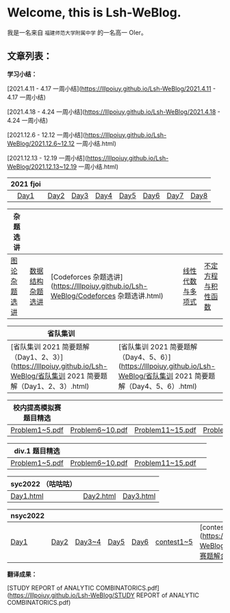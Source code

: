 # Welcome, this is Lsh-WeBlog.

我是一名来自 `福建师范大学附属中学` 的一名高一 OIer。

## 文章列表：

**学习小结：**

[2021.4.11 - 4.17 一周小结](https://lllpoiuy.github.io/Lsh-WeBlog/2021.4.11 - 4.17 一周小结)

[2021.4.18 - 4.24 一周小结](https://lllpoiuy.github.io/Lsh-WeBlog/2021.4.18 - 4.24 一周小结) 

[2021.12.6 - 12.12 一周小结](https://lllpoiuy.github.io/Lsh-WeBlog/2021.12.6~12.12 一周小结.html)  

[2021.12.13 - 12.19 一周小结](https://lllpoiuy.github.io/Lsh-WeBlog/2021.12.13~12.19 一周小结.html)        

|                        2021 fjoi                         |                                                          |                                                          |                                                          |                                                          |                                                          |                                                          |                                                          |
| :------------------------------------------------------: | -------------------------------------------------------- | -------------------------------------------------------- | -------------------------------------------------------- | -------------------------------------------------------- | -------------------------------------------------------- | -------------------------------------------------------- | -------------------------------------------------------- |
| [Day1](https://lllpoiuy.github.io/Lsh-WeBlog/D1.pdf) | [Day2](https://lllpoiuy.github.io/Lsh-WeBlog/D2.pdf) | [Day3](https://lllpoiuy.github.io/Lsh-WeBlog/D3.pdf) | [Day4](https://lllpoiuy.github.io/Lsh-WeBlog/D4.pdf) | [Day5](https://lllpoiuy.github.io/Lsh-WeBlog/D5.pdf) | [Day6](https://lllpoiuy.github.io/Lsh-WeBlog/D6.pdf) | [Day7](https://lllpoiuy.github.io/Lsh-WeBlog/D7.pdf) | [Day8](https://lllpoiuy.github.io/Lsh-WeBlog/D8.pdf) |


| 杂题选讲                                                     |                                                              |                                                              |                                                              |                                                              |
| ------------------------------------------------------------ | ------------------------------------------------------------ | ------------------------------------------------------------ | ------------------------------------------------------------ | ------------------------------------------------------------ |
| [图论杂题选讲](https://lllpoiuy.github.io/Lsh-WeBlog/图论杂题选讲.html) | [数据结构杂题选讲](https://lllpoiuy.github.io/Lsh-WeBlog/数据结构杂题选讲.html) | [Codeforces 杂题选讲](https://lllpoiuy.github.io/Lsh-WeBlog/Codeforces 杂题选讲.html) | [线性代数与多项式](https://lllpoiuy.github.io/Lsh-WeBlog/线性代数与多项式.html) | [不定方程与积性函数](https://lllpoiuy.github.io/Lsh-WeBlog/不定方程与积性函数.html) |

| 省队集训                                                     |                                                              |
| ------------------------------------------------------------ | ------------------------------------------------------------ |
| [省队集训 2021 简要题解（Day1、2、3）](https://lllpoiuy.github.io/Lsh-WeBlog/省队集训 2021 简要题解（Day1、2、3）.html) | [省队集训 2021 简要题解（Day4、5、6）](https://lllpoiuy.github.io/Lsh-WeBlog/省队集训 2021 简要题解（Day4、5、6）.html) |

|                  **校内提高模拟赛题目精选**                  |                                                              |                                                              |                                                              |
| :----------------------------------------------------------: | ------------------------------------------------------------ | ------------------------------------------------------------ | ------------------------------------------------------------ |
| [Problem1~5.pdf](https://lllpoiuy.github.io/Lsh-WeBlog/AnoipR/Problem1~5.pdf) | [Problem6~10.pdf](https://lllpoiuy.github.io/Lsh-WeBlog/AnoipR/Problem6~10.pdf) | [Problem11~15.pdf](https://lllpoiuy.github.io/Lsh-WeBlog/AnoipR/Problem11~15.pdf) | [Problem16~20.pdf](https://lllpoiuy.github.io/Lsh-WeBlog/AnoipR/Problem16~20.pdf) |

| **div.1 题目精选**                                           |                                                              |                                                              |      |
| ------------------------------------------------------------ | ------------------------------------------------------------ | ------------------------------------------------------------ | ---- |
| [Problem1~5.pdf](https://lllpoiuy.github.io/Lsh-WeBlog/div1/Problem1~5.pdf) | [Problem6~10.pdf](https://lllpoiuy.github.io/Lsh-WeBlog/div1/Problem6~10.pdf) | [Problem11~15.pdf](https://lllpoiuy.github.io/Lsh-WeBlog/div1/Problem11~15.pdf) |      |

| **syc2022 （咕咕咕）**                                       |                                                              |                                                              |
| ------------------------------------------------------------ | ------------------------------------------------------------ | ------------------------------------------------------------ |
| [Day1.html](https://lllpoiuy.github.io/Lsh-WeBlog/syc2022/Day1.html) | [Day2.html](https://lllpoiuy.github.io/Lsh-WeBlog/syc2022/Day2.html) | [Day3.html](https://lllpoiuy.github.io/Lsh-WeBlog/syc2022/Day3.html) |

| **nsyc2022**                                                |                                                              |                                                              |                                                              |                                                              |                                                              |                                                              |
| ------------------------------------------------------------ | ------------------------------------------------------------ | ------------------------------------------------------------ | ------------------------------------------------------------ | ------------------------------------------------------------ | ------------------------------------------------------------ | ------------------------------------------------------------ |
| [Day1](https://lllpoiuy.github.io/Lsh-WeBlog/nsyc2022/day1.html) | [Day2](https://lllpoiuy.github.io/Lsh-WeBlog/nsyc2022/day2.html) | [Day3~4](https://lllpoiuy.github.io/Lsh-WeBlog/nsyc2022/day3~4.html) | [Day5](https://lllpoiuy.github.io/Lsh-WeBlog/nsyc2022/day5.html) | [Day6](https://lllpoiuy.github.io/Lsh-WeBlog/nsyc2022/day6.html) | [contest1~5](https://github.com/lllpoiuy/Lsh-WeBlog/blob/main/nsyc2022/比赛题解合辑.html) | [contest6~10](https://github.com/lllpoiuy/Lsh-WeBlog/blob/main/nsyc2022/比赛题解合辑 2.html) |

**翻译成果：**

[STUDY REPORT of ANALYTIC COMBINATORICS.pdf](https://lllpoiuy.github.io/Lsh-WeBlog/STUDY REPORT of ANALYTIC COMBINATORICS.pdf)

